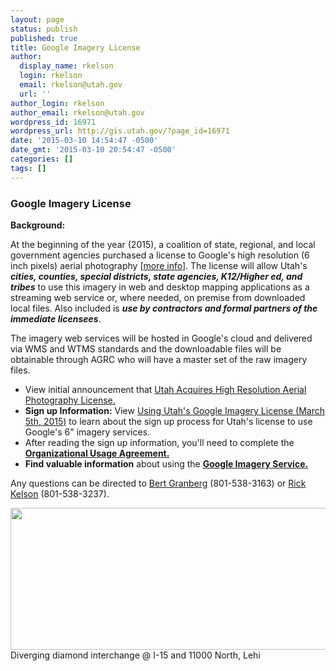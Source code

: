 ```yaml
---
layout: page
status: publish
published: true
title: Google Imagery License
author:
  display_name: rkelson
  login: rkelson
  email: rkelson@utah.gov
  url: ''
author_login: rkelson
author_email: rkelson@utah.gov
wordpress_id: 16971
wordpress_url: http://gis.utah.gov/?page_id=16971
date: '2015-03-10 14:54:47 -0500'
date_gmt: '2015-03-10 20:54:47 -0500'
categories: []
tags: []
---
```

<h3>Google Imagery License</h3>
<p><strong>Background:</strong></p>
<p>At the beginning of the year (2015), a coalition of state, regional, and local government agencies purchased a license to Google's high resolution (6 inch pixels) aerial photography [<a href="http://gis.utah.gov/utah-acquires-high-resolution-aerial-photography-license/">more info</a>]. The license will allow Utah's <strong><em>cities, counties, special districts, state agencies, K12/Higher ed, and tribes</em></strong> to use this imagery in web and desktop mapping applications as a streaming web service or, where needed, on premise from downloaded local files. Also included is <strong><em>use by contractors and formal partners of the immediate licensees</strong></em>.</p>
<p>The imagery web services will be hosted in Google's cloud and delivered via WMS and WTMS standards and the downloadable files will be obtainable through AGRC who will have a master set of the raw imagery files.</p>
<ul>
<li>View initial announcement that <a href="http://gis.utah.gov/utah-acquires-high-resolution-aerial-photography-license/">Utah Acquires High Resolution Aerial Photography License.</a></li>
<li><strong>Sign up Information:</strong> View <a href="http://gis.utah.gov/google-imagery-license-update-march-5th/">Using Utah's Google Imagery License (March 5th, 2015)</a> to learn about the sign up process for Utah's license to use Google's 6" imagery services.</li>
<li>After reading the sign up information, you'll need to complete the <a href="https://docs.google.com/a/utah.gov/forms/d/18FnT2fdg7nrA9xZYKUYV5UvxG0GO9w9DNFfeNG1D4TU/viewform"><strong>Organizational Usage Agreement.</a></strong></li>
<li><strong>Find valuable information</strong> about using the <a href="http://gis.utah.gov/data/googleimagery/"><strong>Google Imagery Service.</a></strong></li>
</ul>
<p>Any questions can be directed to <a href="mailto:bgranberg@utah.gov">Bert Granberg</a> (801-538-3163) or <a href="mailto:rkelson@utah.gov">Rick Kelson</a> (801-538-3237).</p>
<p><a href="http://gis.utah.gov/wp-content/uploads/Diverging-Diamond-Interchange-Google-Imagery.png"><img src="http://gis.utah.gov/wp-content/uploads/Diverging-Diamond-Interchange-Google-Imagery-800x227.png" alt="" title="Click to enlarge" width="800" height="227" class="alignright size-large wp-image-16870" /></a><br />
Diverging diamond interchange @ I-15 and 11000 North, Lehi</p>
